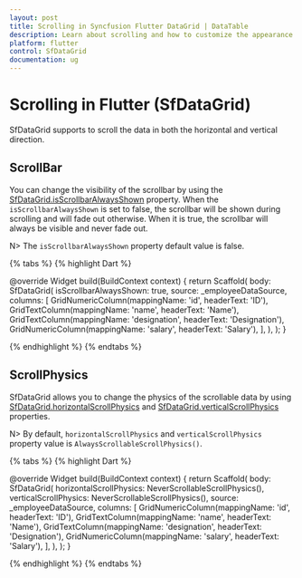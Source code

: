 ```yaml
---
layout: post
title: Scrolling in Syncfusion Flutter DataGrid | DataTable
description: Learn about scrolling and how to customize the appearance of scrollbar in Syncfusion Flutter DataGrid.
platform: flutter
control: SfDataGrid
documentation: ug
---
```


# Scrolling in Flutter (SfDataGrid)

SfDataGrid supports to scroll the data in both the horizontal and vertical direction. 

## ScrollBar

You can change the visibility of the scrollbar by using the [SfDataGrid.isScrollbarAlwaysShown](https://pub.dev/documentation/syncfusion_flutter_datagrid/latest/datagrid/SfDataGrid/isScrollbarAlwaysShown.html) property. When the `isScrollbarAlwaysShown` is set to false, the scrollbar will be shown during scrolling and will fade out otherwise. When it is true, the scrollbar will always be visible and never fade out.

N> The `isScrollbarAlwaysShown` property default value is false.

{% tabs %}
{% highlight Dart %}

 @override
 Widget build(BuildContext context) {
    return Scaffold(
      body: SfDataGrid(
        isScrollbarAlwaysShown: true,
        source: _employeeDataSource,
        columns: [
          GridNumericColumn(mappingName: 'id', headerText: 'ID'),
          GridTextColumn(mappingName: 'name', headerText: 'Name'),
          GridTextColumn(mappingName: 'designation', headerText: 'Designation'),
          GridNumericColumn(mappingName: 'salary', headerText: 'Salary'),
        ],
      ),
    );
  }

{% endhighlight %}
{% endtabs %}

## ScrollPhysics

SfDataGrid allows you to change the physics of the scrollable data by using [SfDataGrid.horizontalScrollPhysics](https://pub.dev/documentation/syncfusion_flutter_datagrid/latest/datagrid/SfDataGrid/horizontalScrollPhysics.html) and [SfDataGrid.verticalScrollPhysics](https://pub.dev/documentation/syncfusion_flutter_datagrid/latest/datagrid/SfDataGrid/verticalScrollPhysics.html) properties.

N> By default, `horizontalScrollPhysics` and `verticalScrollPhysics` property value is `AlwaysScrollableScrollPhysics()`.

{% tabs %}
{% highlight Dart %}

 @override
 Widget build(BuildContext context) {
    return Scaffold(
      body: SfDataGrid(
        horizontalScrollPhysics: NeverScrollableScrollPhysics(),
        verticalScrollPhysics: NeverScrollableScrollPhysics(),
        source: _employeeDataSource,
        columns: [
          GridNumericColumn(mappingName: 'id', headerText: 'ID'),
          GridTextColumn(mappingName: 'name', headerText: 'Name'),
          GridTextColumn(mappingName: 'designation', headerText: 'Designation'),
          GridNumericColumn(mappingName: 'salary', headerText: 'Salary'),
        ],
      ),
    );
  }

{% endhighlight %}
{% endtabs %}
